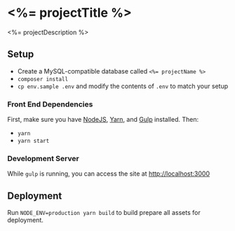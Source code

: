 # <%= projectTitle %>

<%= projectDescription %>

## Setup
- Create a MySQL-compatible database called `<%= projectName %>`
- `composer install`
- `cp env.sample .env` and modify the contents of `.env` to match your setup

### Front End Dependencies

First, make sure you have [NodeJS](http://nodejs.org), [Yarn](https://yarnpkg.com), and [Gulp](http://gulpjs.com) installed. Then:

* `yarn`
* `yarn start`

### Development Server

While `gulp` is running, you can access the site at [http://localhost:3000](http://localhost:3000)

## Deployment

Run `NODE_ENV=production yarn build` to build prepare all assets for deployment.

